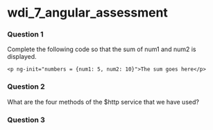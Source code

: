 wdi_7_angular_assessment
========================

### Question 1

Complete the following code so that the sum of num1 and num2 is displayed.

`<p ng-init="numbers = {num1: 5, num2: 10}">The sum goes here</p>`

### Question 2

What are the four methods of the $http service that we have used?

### Question 3
